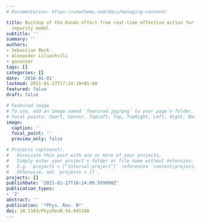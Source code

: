```yaml
---
# Documentation: https://wowchemy.com/docs/managing-content/

title: Buildup of the Kondo effect from real-time effective action for the Anderson
  impurity model
subtitle: ''
summary: ''
authors:
- Sebastian Bock
- Alexander Liluashvili
- gasenzer
tags: []
categories: []
date: '2016-01-01'
lastmod: 2021-01-27T17:24:10+01:00
featured: false
draft: false

# Featured image
# To use, add an image named `featured.jpg/png` to your page's folder.
# Focal points: Smart, Center, TopLeft, Top, TopRight, Left, Right, BottomLeft, Bottom, BottomRight.
image:
  caption: ''
  focal_point: ''
  preview_only: false

# Projects (optional).
#   Associate this post with one or more of your projects.
#   Simply enter your project's folder or file name without extension.
#   E.g. `projects = ["internal-project"]` references `content/project/deep-learning/index.md`.
#   Otherwise, set `projects = []`.
projects: []
publishDate: '2021-01-27T16:24:09.559090Z'
publication_types:
- '2'
abstract: ''
publication: '*Phys. Rev. B*'
doi: 10.1103/PhysRevB.94.045108
---
```

